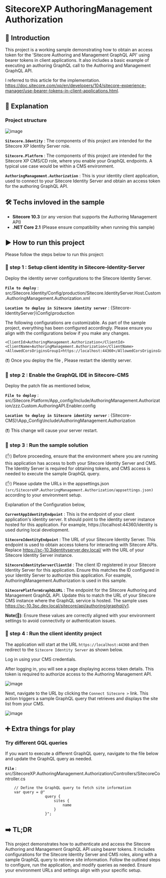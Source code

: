
# SitecoreXP AuthoringManagement Authorization

## 📝 Introduction

This project is a working sample demonstrating how to obtain an access token for the 'Sitecore Authoring and Management GraphQL API' using bearer tokens in client applications. It also includes a basic example of executing an authoring GraphQL call to the Authoring and Management GraphQL API.

I referred to this article for the implementation. https://doc.sitecore.com/xp/en/developers/104/sitecore-experience-manager/use-bearer-tokens-in-client-applications.html.

## 📝 Explanation

### Project structure 

![image](https://github.com/user-attachments/assets/b7211d03-aed0-46de-8d1f-dbadc6f3b4f3)


**`Sitecore.Identity`**  : The components of this project are intended for the Sitecore XP Identity Server role.

**`Sitecore.Platform`**  : The components of this project are intended for the Sitecore XP CMS/CD role, where you enable your GraphQL endpoints. A typical use case would be within a CMS environment.

**`AuthoringManagement.Authorization`**  : This is your identity client application, used to connect to your Sitecore Identity Server and obtain an access token for the authoring GraphQL API.

## 🛠 Techs invloved in the sample

* **Sitecore 10.3** (or any version that supports the Authoring Management API)
* **.NET Core 2.1** (Please ensure compatibility when running this sample)

## ▶️ How to run this project
Please follow the steps below to run this project:

### 🔧 step 1 : Setup client identity in Sitecore-Identity-Server

Deploy the identity server configurations to the Sitecore Identity Server.

**`File to deploy`**  : src/Sitecore.Identity/Config/production/Sitecore.IdentityServer.Host.Custom.AuthoringManagement.Authorization.xml

**`Location to deploy in Sitecore identity server`**  : {Sitecore-IdentityServer}\Config\production

The following configurations are customizable. As part of the sample project, everything has been configured accordingly. Please ensure you align with the configurations below if you make any changes.

```config
<ClientId>AuthoringManagement.Authorization</ClientId>
<ClientName>AuthoringManagement.Authorization</ClientName>
<AllowedCorsOriginsGroup1>https://localhost:44360</AllowedCorsOriginsGroup1>
```

(❗) Once you deploy the file , Please restart the identity server.

### 🔧 step 2 : Enable the GraphQL IDE in Sitecore-CMS

Deploy the patch file as mentioned below,

**`File to deploy`**  : src/Sitecore.Platform/App_config/Include/AuthoringManagement.Authorization/zzz.Custom.AuthoringAPI.Enabler.config

**`Location to deploy in Sitecore identity server`**  : {Sitecore-CMS}\App_Config\Include\AuthoringManagement.Authorization

(❗) This change will cause your server restart.


### 🔧 step 3 : Run the sample solution

(✋) Before proceeding, ensure that the environment where you are running this application has access to both your Sitecore Identity Server and CMS. The Identity Server is required for obtaining tokens, and CMS access is needed to execute the sample GraphQL query.

(✋) Please update the URLs in the appsettings.json `(src/SitecoreXP.AuthoringManagement.Authorization/appsettings.json)` according to your environment setup.

Explanation of the Configuration below,

**`CurrentAppIdentityEndpoint`**  : This is the endpoint of your client application's identity server. It should point to the identity server instance hosted for this application. For example, https://localhost:44360/identity is used during local development.

**`SitecoreIdentityEndpoint`**  : The URL of your Sitecore Identity Server. This endpoint is used to obtain access tokens for interacting with Sitecore APIs. Replace https://sc-10.3identityserver.dev.local/ with the URL of your Sitecore Identity Server instance.

**`SitecoreIdentityServerClientId`**  : The client ID registered in your Sitecore Identity Server for this application. Ensure this matches the ID configured in your Identity Server to authorize this application. For example, AuthoringManagement.Authorization is used in this sample.

**`SitecorePlatformGraphQLURL`**  : The endpoint for the Sitecore Authoring and Management GraphQL API. Update this to match the URL of your Sitecore CMS instance where the GraphQL service is hosted. The sample uses https://sc-10.3sc.dev.local/sitecore/api/authoring/graphql/v1.

**Note(📗)**:
Ensure these values are correctly aligned with your environment settings to avoid connectivity or authentication issues.

### 🏃 step 4 : Run the client identity project

The application will start at the URL `https://localhost:44360` and then redirect to the `Sitecore Identity Server` as shown below.

Log in using your CMS credentials.

After logging in, you will see a page displaying access token details. This token is required to authorize access to the Authoring Management API.

![image](https://github.com/user-attachments/assets/4651c0ce-29a7-4000-b9a7-268747c9a9b4)


Next, navigate to the URL by clicking the `Connect Sitecore >` link. This action triggers a sample GraphQL query that retrieves and displays the site list from your CMS.

![image](https://github.com/user-attachments/assets/5446f322-8e35-4deb-8b5e-731d305cca6d)



## ➕ Extra things for play

### Try different GQL queries

If you want to execute a different GraphQL query, navigate to the file below and update the GraphQL query as needed.

**`File`**  : src/SitecoreXP.AuthoringManagement.Authorization/Controllers/SitecoreController.cs

```
    // Define the GraphQL query to fetch site information
    var query = @"
                  query {
                      sites {
                          name
                      }
                  }";
```


## ➡️ TL;DR

This project demonstrates how to authenticate and access the Sitecore Authoring and Management GraphQL API using bearer tokens. It includes configurations for the Sitecore Identity Server and CMS roles, along with a sample GraphQL query to retrieve site information. Follow the outlined steps to configure, run the application, and modify queries as needed. Ensure your environment URLs and settings align with your specific setup.
